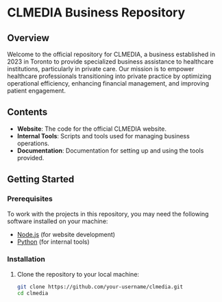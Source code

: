 # CLMEDIA Business Repository

## Overview
Welcome to the official repository for CLMEDIA, a business established in 2023 in Toronto to provide specialized business assistance to healthcare institutions, particularly in private care. Our mission is to empower healthcare professionals transitioning into private practice by optimizing operational efficiency, enhancing financial management, and improving patient engagement.

## Contents
- **Website**: The code for the official CLMEDIA website.
- **Internal Tools**: Scripts and tools used for managing business operations.
- **Documentation**: Documentation for setting up and using the tools provided.

## Getting Started

### Prerequisites
To work with the projects in this repository, you may need the following software installed on your machine:
- [Node.js](https://nodejs.org/) (for website development)
- [Python](https://www.python.org/) (for internal tools)

### Installation
1. Clone the repository to your local machine:
   ```bash
   git clone https://github.com/your-username/clmedia.git
   cd clmedia
